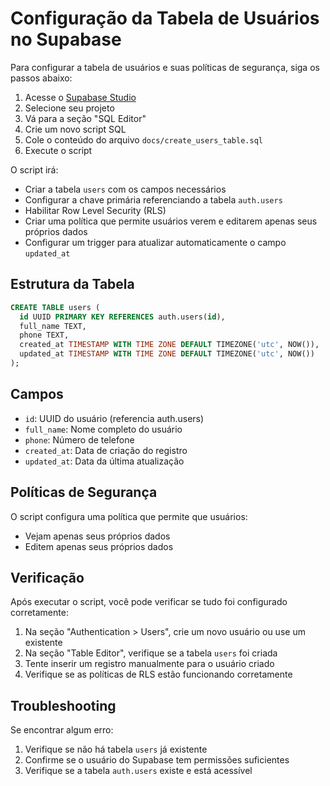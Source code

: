 # Configuração da Tabela de Usuários no Supabase

Para configurar a tabela de usuários e suas políticas de segurança, siga os passos abaixo:

1. Acesse o [Supabase Studio](https://app.supabase.com)
2. Selecione seu projeto
3. Vá para a seção "SQL Editor"
4. Crie um novo script SQL
5. Cole o conteúdo do arquivo `docs/create_users_table.sql`
6. Execute o script

O script irá:

- Criar a tabela `users` com os campos necessários
- Configurar a chave primária referenciando a tabela `auth.users`
- Habilitar Row Level Security (RLS)
- Criar uma política que permite usuários verem e editarem apenas seus próprios dados
- Configurar um trigger para atualizar automaticamente o campo `updated_at`

## Estrutura da Tabela

```sql
CREATE TABLE users (
  id UUID PRIMARY KEY REFERENCES auth.users(id),
  full_name TEXT,
  phone TEXT,
  created_at TIMESTAMP WITH TIME ZONE DEFAULT TIMEZONE('utc', NOW()),
  updated_at TIMESTAMP WITH TIME ZONE DEFAULT TIMEZONE('utc', NOW())
);
```

## Campos

- `id`: UUID do usuário (referencia auth.users)
- `full_name`: Nome completo do usuário
- `phone`: Número de telefone
- `created_at`: Data de criação do registro
- `updated_at`: Data da última atualização

## Políticas de Segurança

O script configura uma política que permite que usuários:

- Vejam apenas seus próprios dados
- Editem apenas seus próprios dados

## Verificação

Após executar o script, você pode verificar se tudo foi configurado corretamente:

1. Na seção "Authentication > Users", crie um novo usuário ou use um existente
2. Na seção "Table Editor", verifique se a tabela `users` foi criada
3. Tente inserir um registro manualmente para o usuário criado
4. Verifique se as políticas de RLS estão funcionando corretamente

## Troubleshooting

Se encontrar algum erro:

1. Verifique se não há tabela `users` já existente
2. Confirme se o usuário do Supabase tem permissões suficientes
3. Verifique se a tabela `auth.users` existe e está acessível
